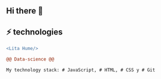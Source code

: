 ## Hi there 👋



## ⚡ technologies
```diff
<Lita Hume/>

@@ Data-science @@

My technology stack: # JavaScript, # HTML, # CSS y # Git
```
